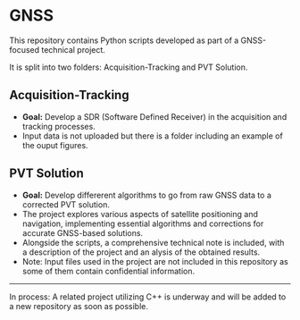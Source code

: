 # GNSS
This repository contains Python scripts developed as part of a GNSS-focused technical project. 

It is split into two folders: Acquisition-Tracking and PVT Solution. 

## Acquisition-Tracking
- **Goal:** Develop a SDR (Software Defined Receiver) in the acquisition and tracking processes. 
- Input data is not uploaded but there is a folder including an example of the ouput figures.

## PVT Solution
- **Goal:** Develop differerent algorithms to go from raw GNSS data to a corrected PVT solution.
- The project explores various aspects of satellite positioning and navigation, implementing essential algorithms and corrections for accurate GNSS-based solutions.
- Alongside the scripts, a comprehensive technical note is included, with a description of the project and an alysis of the obtained results.
- Note: Input files used in the project are not included in this repository as some of them contain confidential information.

-----
In process: A related project utilizing C++ is underway and will be added to a new repository as soon as possible.
